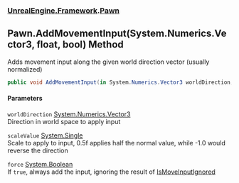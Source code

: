 ### [UnrealEngine.Framework](./UnrealEngine-Framework.md 'UnrealEngine.Framework').[Pawn](./UnrealEngine-Framework-Pawn.md 'UnrealEngine.Framework.Pawn')
## Pawn.AddMovementInput(System.Numerics.Vector3, float, bool) Method
Adds movement input along the given world direction vector (usually normalized)  
```csharp
public void AddMovementInput(in System.Numerics.Vector3 worldDirection, float scaleValue=1f, bool force=false);
```
#### Parameters
<a name='UnrealEngine-Framework-Pawn-AddMovementInput(System-Numerics-Vector3_float_bool)-worldDirection'></a>
`worldDirection` [System.Numerics.Vector3](https://docs.microsoft.com/en-us/dotnet/api/System.Numerics.Vector3 'System.Numerics.Vector3')  
Direction in world space to apply input  
  
<a name='UnrealEngine-Framework-Pawn-AddMovementInput(System-Numerics-Vector3_float_bool)-scaleValue'></a>
`scaleValue` [System.Single](https://docs.microsoft.com/en-us/dotnet/api/System.Single 'System.Single')  
Scale to apply to input, 0.5f applies half the normal value, while -1.0 would reverse the direction  
  
<a name='UnrealEngine-Framework-Pawn-AddMovementInput(System-Numerics-Vector3_float_bool)-force'></a>
`force` [System.Boolean](https://docs.microsoft.com/en-us/dotnet/api/System.Boolean 'System.Boolean')  
If `true`, always add the input, ignoring the result of [IsMoveInputIgnored](./UnrealEngine-Framework-Controller-IsMoveInputIgnored.md 'UnrealEngine.Framework.Controller.IsMoveInputIgnored')  
  
